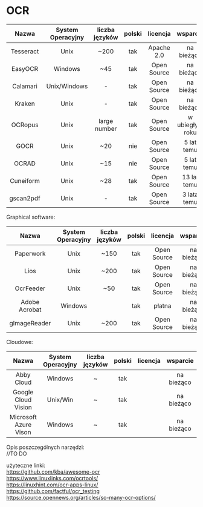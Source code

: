 # OCR

|    Nazwa   |System Operacyjny| liczba języków | polski | licencja    | wsparcie        | popularność |                     link do repo                     |
| :---:   | :-: | :-: | :-:| :---:   | :-: | :-: | :-:|
|  Tesseract | Unix            |      ~200      |  tak   | Apache 2.0  | na bieżąco      |             | https://github.com/tesseract-ocr/tesseract           |
|  EasyOCR   | Windows         |      ~45       |  tak   | Open Source | na bieżąco      | popularność | https://github.com/JaidedAI/EasyOCR                  |
|  Calamari  | Unix/Windows    |        -       |  tak   | Open Source | na bieżąco      | popularność | https://github.com/Calamari-OCR/calamari             |
|  Kraken    | Unix            |        -       |  tak   | Open Source | na bieżąco      | popularność | https://github.com/mittagessen/kraken                |
|  OCRopus   | Unix            |  large number  |  tak   | Open Source | w ubiegłym roku | popularność | https://github.com/ocropus/ocropy                    |
|  GOCR      | Unix            |       ~20      |  nie   | Open Source | 5 lat temu      | popularność | https://github.com/eaciit/gocr                       |
|  OCRAD     | Unix            |       ~15      |  nie   | Open Source | 5 lat temu      | popularność | https://github.com/kba/ocrad-docker                  |
|  Cuneiform | Unix            |       ~28      |  tak   | Open Source | 13 lat temu     | popularność | https://github.com/jwilk-mirrors/cuneiform-multilang |
|  gscan2pdf | Unix            |        -       |  tak   | Open Source | 3 lata temu     | popularność | https://github.com/marschap/gscan2pdf                |

Graphical software:

|    Nazwa     |System Operacyjny| liczba języków | polski | licencja    | wsparcie        | popularność |                     link do repo                       |
| :---:   | :-: | :-: | :-:| :---:   | :-: | :-: | :-:|
|  Paperwork   | Unix            |      ~150      |  tak   | Open Source | na bieżąco      |             | https://gitlab.gnome.org/World/OpenPaperwork/paperwork |
|  Lios        | Unix            |      ~200      |  tak   | Open Source | na bieżąco      | popularność | https://github.com/Nalin-x-Linux/lios-3                |
|  OcrFeeder   | Unix            |      ~50       |  tak   | Open Source | na bieżąco      |             | https://github.com/GNOME/ocrfeeder                     |
| Adobe Acrobat| Windows         |                |  tak   | płatna      | na bieżąco      | popularność | -                                                      |
|  gImageReader| Unix            |      ~200      |  tak   | Open Source | na bieżąco      |             | https://github.com/manisandro/gImageReader             |

Cloudowe:

|    Nazwa               |System Operacyjny| liczba języków | polski | licencja | wsparcie   |
| :---:   | :-: | :-: | :-:| :---:   | :-: |
|  Abby Cloud            | Windows         |       ~        |  tak   |          | na bieżąco |
|  Google Cloud Vision   | Unix/Win        |       ~        |  tak   |          | na bieżąco |
|  Microsoft Azure Vison | Windows         |       ~        |  tak   |          | na bieżąco |


Opis poszczególnych narzędzi: <br>
//TO DO

użyteczne linki: <br>
https://github.com/kba/awesome-ocr <br>
https://www.linuxlinks.com/ocrtools/ <br>
https://linuxhint.com/ocr-apps-linux/ <br>
https://github.com/factful/ocr_testing <br>
https://source.opennews.org/articles/so-many-ocr-options/ <br>
